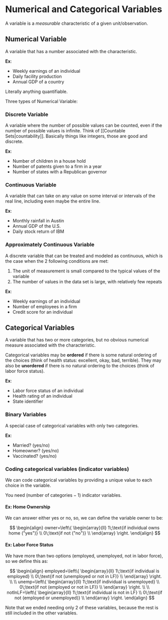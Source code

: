 # Numerical and Categorical Variables

A variable is a *measurable* characteristic of a given unit/observation.

## Numerical Variable

A variable that has a number associated with the characteristic.

**Ex**: 
- Weekly earnings of an individual
- Daily facility production
- Annual GDP of a country

Literally anything quantifiable.

Three types of Numerical Variable:
### Discrete Variable

A variable where the number of possible values can be counted, even if the number of possible values is infinite. Think of [[Countable Sets|countability]]. Basically things like integers, those are good and discrete.

**Ex**:
- Number of children in a house hold
- Number of patents given to a firm in a year
- Number of states with a Republican governor

### Continuous Variable

A variable that can take on any value on some interval or intervals of the real line, including even maybe the entire line.

**Ex**:
- Monthly rainfall in Austin
- Annual GDP of the U.S.
- Daily stock return of IBM

### Approximately Continuous Variable

A discrete variable that can be treated and modeled as continuous, which is the case when the 2 following conditions are met:
1. The unit of measurement is small compared to the typical values of the variable
2. The number of values in the data set is large, with relatively few repeats

**Ex**:
- Weekly earnings of an individual
- Number of employees in a firm
- Credit score for an individual

## Categorical Variables

A variable that has two or more categories, but no obvious numerical measure associated with the characteristic.

Categorical variables may be **ordered** if there is some natural ordering of the choices (think of health status: excellent, okay, bad, terrible). They may also be **unordered** if there is no natural ordering to the choices (think of labor force status).

**Ex**: 
- Labor force status of an individual
- Health rating of an individual
- State identifier

### Binary Variables

A special case of categorical variables with only two categories.

**Ex**:
- Married? (yes/no)
- Homeowner? (yes/no)
- Vaccinated? (yes/no)

### Coding categorical variables (indicator variables)

We can code categorical variables by providing a unique value to each choice in the variable.

You need $(\text{number of categories}-1)$ indicator variables.
#### Ex: Home Ownership

We can answer either yes or no, so, we can define the variable owner to be:

$$
\begin{align}
   owner=\left\{
\begin{array}{ll}
      1\;\text{if individual owns home ("yes")} \\
      0\;\text{if not ("no")} \\
\end{array} 
\right. 
\end{align}
$$

#### Ex: Labor Force Status

We have more than two options (employed, unemployed, not in labor force), so we define this as:

$$
\begin{align}
   employed=\left\{
\begin{array}{ll}
      1\;\text{if individual is employed} \\
	      0\;\text{if not (unemployed or not in LF)} \\
\end{array} 
\right. \\ \\
   unemp=\left\{
\begin{array}{ll}
      1\;\text{if individual is unemployed} \\
	      0\;\text{if not (employed or not in LF)} \\
\end{array} 
\right. \\ \\
   notInLF=\left\{
\begin{array}{ll}
      1\;\text{if individual is not in LF} \\
	      0\;\text{if not (employed or unemployed)} \\
\end{array} 
\right. 
\end{align}
$$

Note that we ended needing only 2 of these variables, because the rest is still included in the other variables.